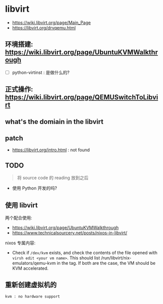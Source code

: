 # libvirt

- https://wiki.libvirt.org/page/Main_Page
- https://libvirt.org/drvqemu.html

## 环境搭建: https://wiki.libvirt.org/page/UbuntuKVMWalkthrough

- [ ] python-virtinst : 是做什么的?

## 正式操作: https://wiki.libvirt.org/page/QEMUSwitchToLibvirt

## what's the domiain in the libvirt


## patch
- https://libvirt.org/intro.html : not found


## TODO

> 将 source code 的 reading 放到之后

- 使用 Python 开发的吗?

## 使用 libvirt
两个配合使用:
- https://wiki.libvirt.org/page/UbuntuKVMWalkthrough
- https://www.technicalsourcery.net/posts/nixos-in-libvirt/

nixos 专属内容:
- Check if `/dev/kvm` exists, and check the contents of the file opened with `virsh edit <your vm name>`.
This should list /run/libvirt/nix-emulators/qemu-kvm in the <emulator> tag. If both are the case, the VM should be KVM accelerated.

## 重新创建虚拟机的
```sh
kvm : no hardware support
```
